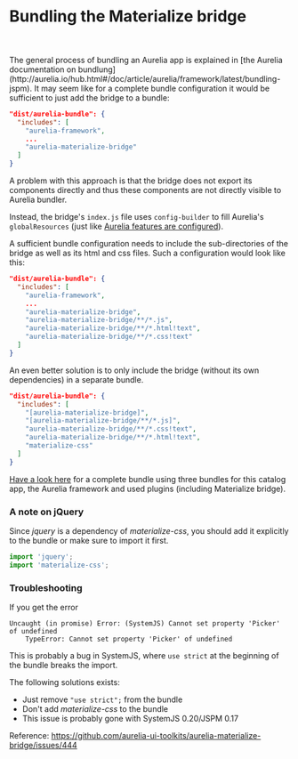 # Bundling the Materialize bridge
<br>
<br>
The general process of bundling an Aurelia app is explained in [the Aurelia documentation on bundlung](http://aurelia.io/hub.html#/doc/article/aurelia/framework/latest/bundling-jspm).
It may seem like for a complete bundle configuration it would be sufficient to just add the bridge to a bundle:

```json
"dist/aurelia-bundle": {
  "includes": [
    "aurelia-framework",
    ...
    "aurelia-materialize-bridge"
  ]
}
```

A problem with this approach is that the bridge does not export its components directly and thus these components
are not directly visible to Aurelia bundler.

Instead, the bridge's `index.js` file uses `config-builder` to fill Aurelia's
`globalResources` (just like [Aurelia features are configured](http://aurelia.io/docs.html#/aurelia/framework/1.0.0-beta.1.2.2/doc/article/app-configuration-and-startup/6)).

A sufficient bundle configuration needs to include the sub-directories of the
bridge as well as its html and css files. Such a configuration would look like this:

```json
"dist/aurelia-bundle": {
  "includes": [
    "aurelia-framework",
    ...
    "aurelia-materialize-bridge",
    "aurelia-materialize-bridge/**/*.js",
    "aurelia-materialize-bridge/**/*.html!text",
    "aurelia-materialize-bridge/**/*.css!text"
  ]
}
```

An even better solution is to only include the bridge (without its own dependencies)
in a separate bundle.
 
```json
"dist/aurelia-bundle": {
  "includes": [
	"[aurelia-materialize-bridge]",
	"[aurelia-materialize-bridge/**/*.js]",
	"aurelia-materialize-bridge/**/*.css!text",
	"aurelia-materialize-bridge/**/*.html!text",
	"materialize-css"
  ]
}
```

[Have a look here](https://github.com/aurelia-ui-toolkits/demo-materialize/blob/master/build/bundles.js)
for a complete bundle using three bundles for this catalog app, the Aurelia framework
and used plugins (including Materialize bridge).


### A note on jQuery

Since *jquery* is a dependency of *materialize-css*, you should add it explicitly to the bundle or make sure to import it first.

```javascript
import 'jquery';
import 'materialize-css';
```

### Troubleshooting

If you get the error

```
Uncaught (in promise) Error: (SystemJS) Cannot set property 'Picker' of undefined
	TypeError: Cannot set property 'Picker' of undefined
```
This is probably a bug in SystemJS, where ``use strict`` at the beginning of the bundle breaks the import.

The following solutions exists:

- Just remove ``"use strict";`` from the bundle
- Don't add *materialize-css* to the bundle
- This issue is probably gone with SystemJS 0.20/JSPM 0.17

Reference: https://github.com/aurelia-ui-toolkits/aurelia-materialize-bridge/issues/444